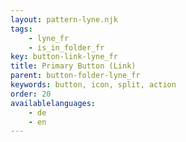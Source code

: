 ```yaml
---
layout: pattern-lyne.njk
tags: 
    - lyne_fr
    - is_in_folder_fr
key: button-link-lyne_fr
title: Primary Button (Link)
parent: button-folder-lyne_fr
keywords: button, icon, split, action
order: 20
availablelanguages: 
    - de
    - en
---
```

